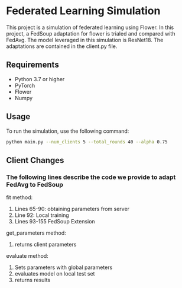 # Federated Learning Simulation

This project is a simulation of federated learning using Flower. In this project, a FedSoup adaptation for flower is trialed and compared with FedAvg. The model leveraged in this simulation is ResNet18. The adaptations are contained in the client.py file.

## Requirements

- Python 3.7 or higher
- PyTorch
- Flower
- Numpy

## Usage

To run the simulation, use the following command:

```bash
python main.py --num_clients 5 --total_rounds 40 --alpha 0.75
```

## Client Changes
### The following lines describe the code we provide to adapt FedAvg to FedSoup
fit method:

1) Lines 65-90: obtaining parameters from server
2) Line 92: Local training
3) Lines 93-155 FedSoup Extension

get_parameters method:
1) returns client parameters

evaluate method:
1) Sets parameters with global parameters
2) evaluates model on local test set
3) returns results

